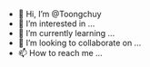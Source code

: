 - 👋 Hi, I’m @Toongchuy
- 👀 I’m interested in ...
- 🌱 I’m currently learning ...
- 💞️ I’m looking to collaborate on ...
- 📫 How to reach me ...

<!---
Toongchuy/Toongchuy is a ✨ special ✨ repository because its `README.md` (this file) appears on your GitHub profile.
You can click the Preview link to take a look at your changes.
--->
